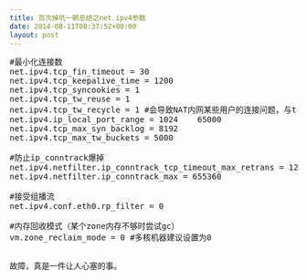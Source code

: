```yaml
---
title: 百次掉坑一朝总结之net.ipv4参数
date: 2014-08-11T00:37:52+00:00
layout: post
---
```

<pre class="brush: bash">#最小化连接数
net.ipv4.tcp_fin_timeout = 30
net.ipv4.tcp_keepalive_time = 1200
net.ipv4.tcp_syncookies = 1
net.ipv4.tcp_tw_reuse = 1
net.ipv4.tcp_tw_recycle = 1 #会导致NAT内网某些用户的连接问题，与tcp_timestamps共同作用
net.ipv4.ip_local_port_range = 1024    65000
net.ipv4.tcp_max_syn_backlog = 8192
net.ipv4.tcp_max_tw_buckets = 5000

#防止ip_conntrack爆掉
net.ipv4.netfilter.ip_conntrack_tcp_timeout_max_retrans = 120
net.ipv4.netfilter.ip_conntrack_max = 655360 

#接受组播流
net.ipv4.conf.eth0.rp_filter = 0 

#内存回收模式（某个zone内存不够时尝试gc）
vm.zone_reclaim_mode = 0 #多核机器建议设置为0

</pre>

故障，真是一件让人心塞的事。
